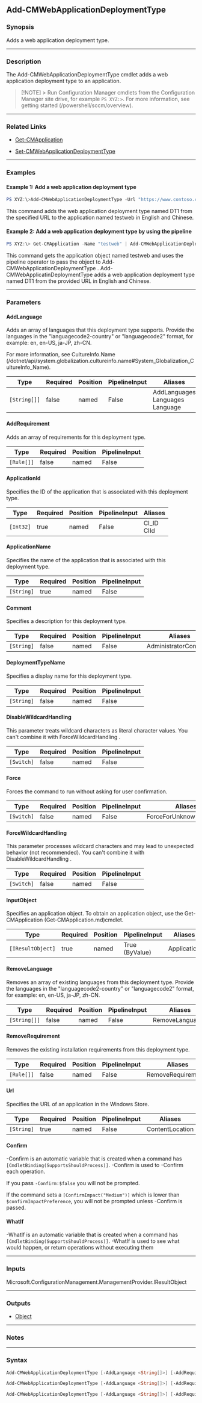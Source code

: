 Add-CMWebApplicationDeploymentType
----------------------------------




### Synopsis
Adds a web application deployment type.



---


### Description

The Add-CMWebApplicationDeploymentType cmdlet adds a web application deployment type to an application.



> [!NOTE] > Run Configuration Manager cmdlets from the Configuration Manager site drive, for example `PS XYZ:>`. For more information, see getting started (/powershell/sccm/overview).



---


### Related Links
* [Get-CMApplication](Get-CMApplication)



* [Set-CMWebApplicationDeploymentType](Set-CMWebApplicationDeploymentType)





---


### Examples
#### Example 1: Add a web application deployment type
```PowerShell
PS XYZ:\>Add-CMWebApplicationDeploymentType -Url "https://www.contoso.com" -ApplicationName "testweb" -DeploymentTypeName "DT1" -AddLanguage "en-US","zh-CN" -Comment "New Deployment Type"
```
This command adds the web application deployment type named DT1 from the specified URL to the application named testweb in English and Chinese.
#### Example 2: Add a web application deployment type by using the pipeline
```PowerShell
PS XYZ:\> Get-CMApplication -Name "testweb" | Add-CMWebApplicationDeploymentType -Url "https://www.contoso.com" -DeploymentTypeName "DT1" -AddLanguage "en-US","zh-CN" -Comment "New Deployment Type"
```
This command gets the application object named testweb and uses the pipeline operator to pass the object to Add-CMWebApplicationDeploymentType . Add-CMWebApplicatinDeploymentType adds a web application deployment type named DT1 from the provided URL in English and Chinese.


---


### Parameters
#### **AddLanguage**

Adds an array of languages that this deployment type supports. Provide the languages in the "languagecode2-country" or "languagecode2" format, for example: en, en-US, ja-JP, zh-CN.


For more information, see CultureInfo.Name (/dotnet/api/system.globalization.cultureinfo.name#System_Globalization_CultureInfo_Name).






|Type        |Required|Position|PipelineInput|Aliases                                |
|------------|--------|--------|-------------|---------------------------------------|
|`[String[]]`|false   |named   |False        |AddLanguages<br/>Languages<br/>Language|



#### **AddRequirement**

Adds an array of requirements for this deployment type.






|Type      |Required|Position|PipelineInput|
|----------|--------|--------|-------------|
|`[Rule[]]`|false   |named   |False        |



#### **ApplicationId**

Specifies the ID of the application that is associated with this deployment type.






|Type     |Required|Position|PipelineInput|Aliases       |
|---------|--------|--------|-------------|--------------|
|`[Int32]`|true    |named   |False        |CI_ID<br/>CIId|



#### **ApplicationName**

Specifies the name of the application that is associated with this deployment type.






|Type      |Required|Position|PipelineInput|
|----------|--------|--------|-------------|
|`[String]`|true    |named   |False        |



#### **Comment**

Specifies a description for this deployment type.






|Type      |Required|Position|PipelineInput|Aliases             |
|----------|--------|--------|-------------|--------------------|
|`[String]`|false   |named   |False        |AdministratorComment|



#### **DeploymentTypeName**

Specifies a display name for this deployment type.






|Type      |Required|Position|PipelineInput|
|----------|--------|--------|-------------|
|`[String]`|false   |named   |False        |



#### **DisableWildcardHandling**

This parameter treats wildcard characters as literal character values. You can't combine it with ForceWildcardHandling .






|Type      |Required|Position|PipelineInput|
|----------|--------|--------|-------------|
|`[Switch]`|false   |named   |False        |



#### **Force**

Forces the command to run without asking for user confirmation.






|Type      |Required|Position|PipelineInput|Aliases                 |
|----------|--------|--------|-------------|------------------------|
|`[Switch]`|false   |named   |False        |ForceForUnknownPublisher|



#### **ForceWildcardHandling**

This parameter processes wildcard characters and may lead to unexpected behavior (not recommended). You can't combine it with DisableWildcardHandling .






|Type      |Required|Position|PipelineInput|
|----------|--------|--------|-------------|
|`[Switch]`|false   |named   |False        |



#### **InputObject**

Specifies an application object. To obtain an application object, use the Get-CMApplication (Get-CMApplication.md)cmdlet.






|Type             |Required|Position|PipelineInput |Aliases    |
|-----------------|--------|--------|--------------|-----------|
|`[IResultObject]`|true    |named   |True (ByValue)|Application|



#### **RemoveLanguage**

Removes an array of existing languages from this deployment type. Provide the languages in the "languagecode2-country" or "languagecode2" format, for example: en, en-US, ja-JP, zh-CN.






|Type        |Required|Position|PipelineInput|Aliases        |
|------------|--------|--------|-------------|---------------|
|`[String[]]`|false   |named   |False        |RemoveLanguages|



#### **RemoveRequirement**

Removes the existing installation requirements from this deployment type.






|Type      |Required|Position|PipelineInput|Aliases           |
|----------|--------|--------|-------------|------------------|
|`[Rule[]]`|false   |named   |False        |RemoveRequirements|



#### **Url**

Specifies the URL of an application in the Windows Store.






|Type      |Required|Position|PipelineInput|Aliases        |
|----------|--------|--------|-------------|---------------|
|`[String]`|true    |named   |False        |ContentLocation|



#### **Confirm**
-Confirm is an automatic variable that is created when a command has ```[CmdletBinding(SupportsShouldProcess)]```.
-Confirm is used to -Confirm each operation.

If you pass ```-Confirm:$false``` you will not be prompted.


If the command sets a ```[ConfirmImpact("Medium")]``` which is lower than ```$confirmImpactPreference```, you will not be prompted unless -Confirm is passed.

#### **WhatIf**
-WhatIf is an automatic variable that is created when a command has ```[CmdletBinding(SupportsShouldProcess)]```.
-WhatIf is used to see what would happen, or return operations without executing them


---


### Inputs
Microsoft.ConfigurationManagement.ManagementProvider.IResultObject





---


### Outputs
* [Object](https://learn.microsoft.com/en-us/dotnet/api/System.Object)






---


### Notes




---


### Syntax
```PowerShell
Add-CMWebApplicationDeploymentType [-AddLanguage <String[]>] [-AddRequirement <Rule[]>] -ApplicationId <Int32> [-Comment <String>] [-DeploymentTypeName <String>] [-DisableWildcardHandling] [-Force] [-ForceWildcardHandling] [-RemoveLanguage <String[]>] [-RemoveRequirement <Rule[]>] -Url <String> [-Confirm] [-WhatIf] [<CommonParameters>]
```
```PowerShell
Add-CMWebApplicationDeploymentType [-AddLanguage <String[]>] [-AddRequirement <Rule[]>] -ApplicationName <String> [-Comment <String>] [-DeploymentTypeName <String>] [-DisableWildcardHandling] [-Force] [-ForceWildcardHandling] [-RemoveLanguage <String[]>] [-RemoveRequirement <Rule[]>] -Url <String> [-Confirm] [-WhatIf] [<CommonParameters>]
```
```PowerShell
Add-CMWebApplicationDeploymentType [-AddLanguage <String[]>] [-AddRequirement <Rule[]>] [-Comment <String>] [-DeploymentTypeName <String>] [-DisableWildcardHandling] [-Force] [-ForceWildcardHandling] -InputObject <IResultObject> [-RemoveLanguage <String[]>] [-RemoveRequirement <Rule[]>] -Url <String> [-Confirm] [-WhatIf] [<CommonParameters>]
```
